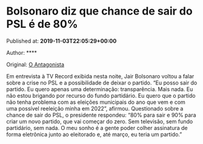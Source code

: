 
# Bolsonaro diz que chance de sair do PSL é de 80%

Published at: **2019-11-03T22:05:29+00:00**

Author: ****

Original: [O Antagonista](https://www.oantagonista.com/brasil/bolsonaro-diz-que-chance-de-sair-do-psl-e-de-80//)

Em entrevista à TV Record exibida nesta noite, Jair Bolsonaro voltou a falar sobre a crise no PSL e a possibilidade de deixar o partido.
“Eu posso sair do partido. Eu quero apenas uma determinação: transparência. Mais nada. Eu não estou brigando por recurso do fundo partidário. Eu quero que o partido não tenha problema com as eleições municipais do ano que vem e com uma possível reeleição minha em 2022”, afirmou.
Questionado sobre a chance de sair do PSL, o presidente respondeu:
“80% para sair e 90% para criar um novo partido, que vai começar do zero. Sem televisão, sem fundo partidário, sem nada. O meu sonho é a gente poder colher assinatura de forma eletrônica junto ao eleitorado e, até março, eu teria um partido.”
